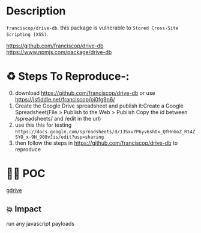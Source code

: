 # Description

`franciscop/drive-db`. this package is vulnerable to `Stored Cross-Site Scripting (XSS)`.

https://github.com/franciscop/drive-db
https://www.npmjs.com/package/drive-db
# :recycle:  Steps To Reproduce-:  
  0) download https://github.com/franciscop/drive-db or use https://jsfiddle.net/franciscop/oj0fg9n6/
  1) Create the Google Drive spreadsheet and publish it:Create a Google Spreadsheet(File > Publish to the Web > Publish Copy the id between /spreadsheets/ and /edit in the url)
  2) use this this for testing `https://docs.google.com/spreadsheets/d/13Sxv7P6yv6shDx_QfHnGoZ_Rt4ZSYO_x-9H_908vJis/edit?usp=sharing`
  3) then follow the steps in https://github.com/franciscop/drive-db to reproduce
# :male_detective: POC
  [gdrive](https://drive.google.com/file/d/1VqfAgldmtY-qrgHRfizVvAH2oIFZVT-q/view?usp=sharing)
## 💥 Impact
run any javascript payloads
